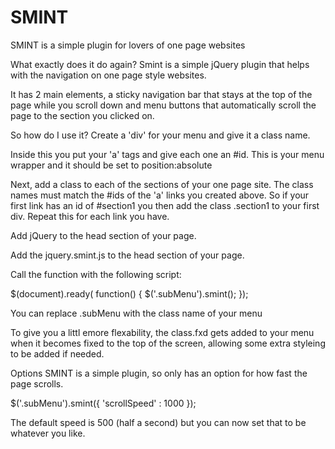 SMINT
=====

SMINT is a simple plugin for lovers of one page websites

What exactly does it do again?
Smint is a simple jQuery plugin that helps with the navigation on one page style websites.

It has 2 main elements, a sticky navigation bar that stays at the top of the page while you scroll down and menu buttons that automatically scroll the page to the section you clicked on.


So how do I use it?
Create a 'div' for your menu and give it a class name.

Inside this you put your 'a' tags and give each one an #id. This is your menu wrapper and it should be set to position:absolute

Next, add a class to each of the sections of your one page site. The class names must match the #ids of the 'a' links you created above. So if your first link has an id of #section1 you then add the class .section1 to your first div. Repeat this for each link you have.

Add jQuery to the head section of your page.

Add the jquery.smint.js to the head section of your page.

Call the function with the following script:

$(document).ready( function() {
$('.subMenu').smint();
});

You can replace .subMenu with the class name of your menu

To give you a littl emore flexability, the class.fxd gets added to your menu when it becomes fixed to the top of the screen, allowing some extra styleing to be added if needed.

Options
SMINT is a simple plugin, so only has an option for how fast the page scrolls.

$('.subMenu').smint({
'scrollSpeed' : 1000 
});

The default speed is 500 (half a second) but you can now set that to be whatever you like.
